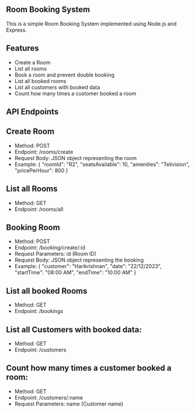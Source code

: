 ## Room Booking System

This is a simple Room Booking System implemented using Node.js and Express.

## Features

- Create a Room
- List all rooms
- Book a room and prevent double booking
- List all booked rooms
- List all customers with booked data
- Count how many times a customer booked a room

## API Endpoints
## Create Room
 - Method: POST
 - Endpoint: /rooms/create
 - Request Body: JSON object representing the room
 - Example: { "roomId": "R2", "seatsAvailable": 10, "amenities": "Telivision", "pricePerHour": 800 }

## List all Rooms
 - Method: GET
 - Endpoint: /rooms/all

## Booking Room
 - Method: POST
 - Endpoint: /booking/create/:id
 - Request Parameters: id (Room ID)
 - Request Body: JSON object representing the booking
 - Example: { "customer": "Harikrishnan", "date": "22/12/2023", "startTime": "08:00 AM", "endTime": "10:00 AM" }

## List all booked Rooms
 - Method: GET
 - Endpoint: /bookings

## List all Customers with booked data:
 - Method: GET
 - Endpoint: /customers

## Count how many times a customer booked a room:
 - Method: GET
 - Endpoint: /customers/:name
 - Request Parameters: name (Customer name)
